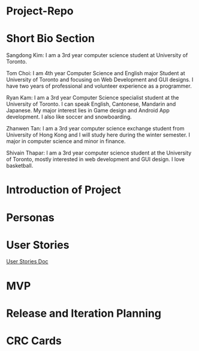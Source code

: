 # Project-Repo
# Short Bio Section

Sangdong Kim: I am a 3rd year computer science student at University of Toronto.

Tom Choi: I am 4th year Computer Science and English major Student at University of Toronto and focusing on Web Development and GUI designs. I have two years of professional and volunteer experience as a programmer. 

Ryan Kam: I am a 3rd year Computer Science specialist student at the University of Toronto. I can speak English, Cantonese, Mandarin and Japanese. My major interest lies in Game design and Android App development. I also like soccer and snowboarding.

Zhanwen Tan: I am a 3rd year computer science exchange student from University of Hong Kong and I will study here during the winter semester. I major in computer science and minor in finance. 

Shivain Thapar: I am a 3rd year computer science student at the University of Toronto, mostly interested in web development and GUI design. I love basketball.

# Introduction of Project



# Personas

# User Stories
[User Stories Doc](Phase1/user_stories.md)
# MVP

# Release and Iteration Planning

# CRC Cards

#

